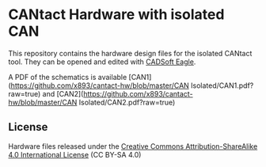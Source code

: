 # CANtact Hardware with isolated CAN

This repository contains the hardware design files for the isolated CANtact tool.
They can be opened and edited with [CADSoft Eagle](http://www.cadsoft.de/).

A PDF of the schematics is available
[CAN1](https://github.com/x893/cantact-hw/blob/master/CAN Isolated/CAN1.pdf?raw=true)
and
[CAN2](https://github.com/x893/cantact-hw/blob/master/CAN Isolated/CAN2.pdf?raw=true)


## License

Hardware files released under the [Creative Commons Attribution-ShareAlike 4.0
International License](http://creativecommons.org/licenses/by-sa/4.0/) (CC BY-SA
4.0)
